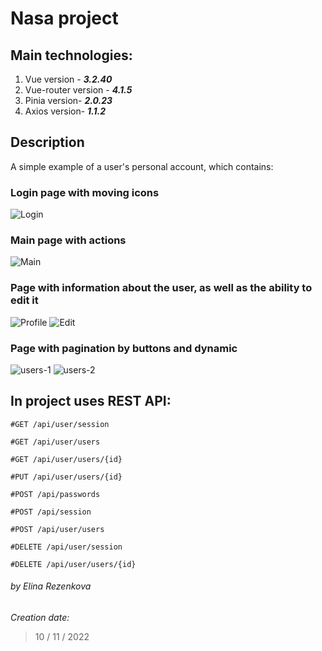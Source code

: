 # Nasa project

## Main technologies:
1. Vue version - ***3.2.40***
2. Vue-router version - ***4.1.5***
3. Pinia version- ***2.0.23***
4. Axios version- ***1.1.2***

## Description
A simple example of a user's personal account, which contains:

### Login page with moving icons
![Login]()
### Main page with actions
![Main]()

### Page with information about the user, as well as the ability to edit it
![Profile]()
![Edit]()

### Page with pagination by buttons and dynamic
![users-1]()
![users-2]()

## In project uses REST API:

    #GET /api/user/session

    #GET /api/user/users

    #GET /api/user/users/{id}

    #PUT /api/user/users/{id}

    #POST /api/passwords

    #POST /api/session

    #POST /api/user/users

    #DELETE /api/user/session

    #DELETE /api/user/users/{id}

###### by Elina Rezenkova
_Creation date:_
>10 / 11 / 2022